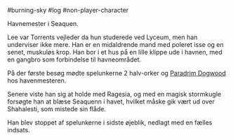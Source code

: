 #burning-sky #log #non-player-character

Havnemester i Seaquen.

Lee var Torrents vejleder da hun studerede ved Lyceum, men han underviser ikke mere. Han er en midaldrende mand med poleret isse og en senet, muskuløs krop. Han bor i et hus på en lille klippe ude i havnen, med en gangbro som forbindelse til havneområdet.

På der første besøg mødte spelunkerne 2 halv-orker og [Paradrim Dogwood](Paradrim%20Dogwood.md) hos havenmesteren.

Senere viste han sig at holde med Ragesia, og med en magisk stormkugle forsøgte han at blæse Seaquenn i havet, hvilket måske gik vært ud over Shahalesti, som mistede sin flåde.

Han blev stoppet af spelunkerne i sidste øjeblik, nedlagt med en fælles indsats.
